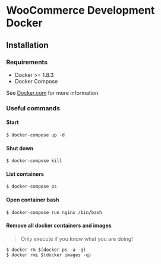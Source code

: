 # WooCommerce Development Docker

## Installation

### Requirements

* Docker >= 1.8.3
* Docker Compose

See [Docker.com](https://www.docker.com/products/docker) for more information.

### Useful commands

#### Start
`$ docker-compose up -d`

#### Shut down
`$ docker-compose kill`

#### List containers
`$ docker-compose ps`

#### Open container bash
`$ docker-compose run nginx /bin/bash`

#### Remove all docker containers and images
> Only execute if you know what you are doing!

`$ docker rm $(docker ps -a -q)`   
`$ docker rmi $(docker images -q)`